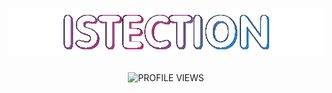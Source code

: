 <h1 align="center">
    <img
        src="gif/nickname.gif"
        alt="ISTECTION"
    >
</h1>

<p align="center">
    <img
        src="https://gitwar.herokuapp.com/badge?username=ISTECTION&label=PROFILE+VIEWS&for-the-badge"
        alt="PROFILE VIEWS"
    >
</p>
